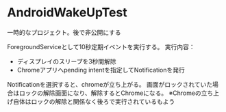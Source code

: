 # AndroidWakeUpTest
一時的なプロジェクト。後で非公開にする

ForegroundServiceとして10秒定期イベントを実行する。
実行内容：
- ディスプレイのスリープを3秒間解除
- Chromeアプリへpending intentを指定してNotificationを発行

Notificationを選択すると、chromeが立ち上がる。
画面がロックされていた場合はロックの解除画面になり、解除するとChromeになる。
※Chromeの立ち上げ自体はロックの解除と関係なく後ろで実行されているもよう

